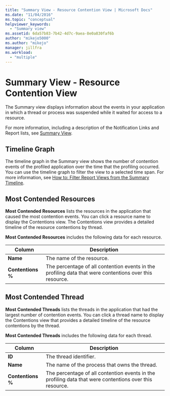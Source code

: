```yaml
---
title: "Summary View - Resource Contention View | Microsoft Docs"
ms.date: "11/04/2016"
ms.topic: "conceptual"
helpviewer_keywords: 
  - "Summary view"
ms.assetid: 6da57b83-7b42-4d7c-9aea-8e0a830faf6b
author: "mikejo5000"
ms.author: "mikejo"
manager: jillfra
ms.workload: 
  - "multiple"
---
```

# Summary View - Resource Contention View
The Summary view displays information about the events in your application in which a thread or process was suspended while it waited for access to a resource.  
  
 For more information, including a description of the Notification Links and Report lists, see [Summary View](../profiling/summary-view.md).  
  
## Timeline Graph  
 The timeline graph in the Summary view shows the number of contention events of the profiled application over the time that the profiling occurred. You can use the timeline graph to filter the view to a selected time span. For more information, see [How to: Filter Report Views from the Summary Timeline](../profiling/how-to-filter-report-views-from-the-summary-timeline.md).  
  
## Most Contended Resources  
 **Most Contended Resources** lists the resources in the application that caused the most contention events. You can click a resource name to display the Contentions view. The Contentions view provides a detailed timeline of the resource contentions by thread.  
  
 **Most Contended Resources** includes the following data for each resource.  
  
|Column|Description|  
|------------|-----------------|  
|**Name**|The name of the resource.|  
|**Contentions %**|The percentage of all contention events in the profiling data that were contentions over this resource.|  
  
## Most Contended Thread  
 **Most Contended Threads** lists the threads in the application that had the largest number of contention events. You can click a thread name to display the Contentions view that provides a detailed timeline of the resource contentions by the thread.  
  
 **Most Contended Threads** includes the following data for each thread.  
  
|Column|Description|  
|------------|-----------------|  
|**ID**|The thread identifier.|  
|**Name**|The name of the process that owns the thread.|  
|**Contentions %**|The percentage of all contention events in the profiling data that were contentions over this resource.|
